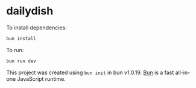 # dailydish

To install dependencies:

```bash
bun install
```

To run:

```bash
bun run dev
```

This project was created using `bun init` in bun v1.0.19. [Bun](https://bun.sh) is a fast all-in-one JavaScript runtime.
